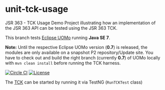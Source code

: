 # unit-tck-usage
JSR 363 - TCK Usage Demo Project illustrating how an implementation of the JSR 363 API can be tested using the JSR 363 TCK.

This branch tests [Eclipse UOMo](https://www.eclipse.org/uomo/) running **Java SE 7**.

**Note:** Until the respective Eclipse UOMo version (**0.7**) is released, the modules are only available on a snapshot P2 repository/Update site. 
You have to check out and build the right branch (currently **0.7**) of UOMo locally with `mvn clean install` before running the TCK harness.

[![Circle CI](https://circleci.com/gh/unitsofmeasurement/unit-tck-usage.svg?style=svg)](https://circleci.com/gh/unitsofmeasurement/unit-tck-usage)
[![License](http://img.shields.io/badge/license-BSD3-blue.svg?style=flat-square)](http://opensource.org/licenses/BSD-3-Clause)

The [TCK](../../../unit-tck) can be started by running it via TestNG (`RunTCKTest` class)

